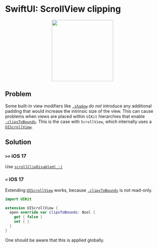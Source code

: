 # SwiftUI: ScrollView clipping

<div align="center">
	<img src="scrollview-clipping.png" height="200px" />
</div>

## Problem

Some built-in view modifiers like [`.shadow`](https://developer.apple.com/documentation/swiftui/view/shadow(color:radius:x:y:)) _do not_ introduce any additional padding that would increase the intrinsic size of the view.
This can cause problems when views are placed within `UIKit` hierarchies that enable [`.clipsToBounds`](https://developer.apple.com/documentation/uikit/uiview/1622415-clipstobounds).
This is the case with `ScrollView`, which internally uses a [`UIScrollView`](https://developer.apple.com/documentation/uikit/uiscrollview).

## Solution

### `>=` iOS 17
Use [`scrollClipDisabled(_:)`](https://developer.apple.com/documentation/swiftui/view/scrollclipdisabled(_:))

### `<` iOS 17

Extending [`UIScrollView`](https://developer.apple.com/documentation/uikit/uiscrollview) works, because [`.clipsToBounds`](https://developer.apple.com/documentation/uikit/uiview/1622415-clipstobounds) is not read-only.

```swift
import UIKit

extension UIScrollView {
  open override var clipsToBounds: Bool {
    get { false }
    set { }
  }
}
```

One should be aware that this is applied globally.